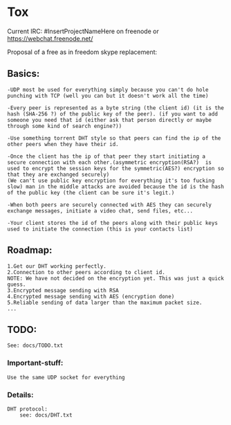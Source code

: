 Tox
===

Current IRC: #InsertProjectNameHere
on freenode or https://webchat.freenode.net/


Proposal of a free as in freedom skype replacement:

## Basics:

    -UDP most be used for everything simply because you can't do hole punching with TCP (well you can but it doesn't work all the time)
    
    -Every peer is represented as a byte string (the client id) (it is the hash (SHA-256 ?) of the public key of the peer). (if you want to add someone you need that id (either ask that person directly or maybe through some kind of search engine?))
    
    -Use something torrent DHT style so that peers can find the ip of the other peers when they have their id.
    
    -Once the client has the ip of that peer they start initiating a secure connection with each other.(asymmetric encryption(RSA?)  is used to encrypt the session keys for the symmetric(AES?) encryption so that they are exchanged securely) 
    (We can't use public key encryption for everything it's too fucking slow) man in the middle attacks are avoided because the id is the hash of the public key (the client can be sure it's legit.)
    
    -When both peers are securely connected with AES they can securely exchange messages, initiate a video chat, send files, etc...
    
    -Your client stores the id of the peers along with their public keys used to initiate the connection (this is your contacts list)

## Roadmap: ##

    1.Get our DHT working perfectly.
    2.Connection to other peers according to client id.
    NOTE: We have not decided on the encryption yet. This was just a quick guess.
    3.Encrypted message sending with RSA
    4.Encrypted message sending with AES (encryption done)
    5.Reliable sending of data larger than the maximum packet size.
    ...

## TODO: ##
    
    See: docs/TODO.txt

### Important-stuff:

    Use the same UDP socket for everything

### Details: ###

    DHT protocol:
        see: docs/DHT.txt
    

